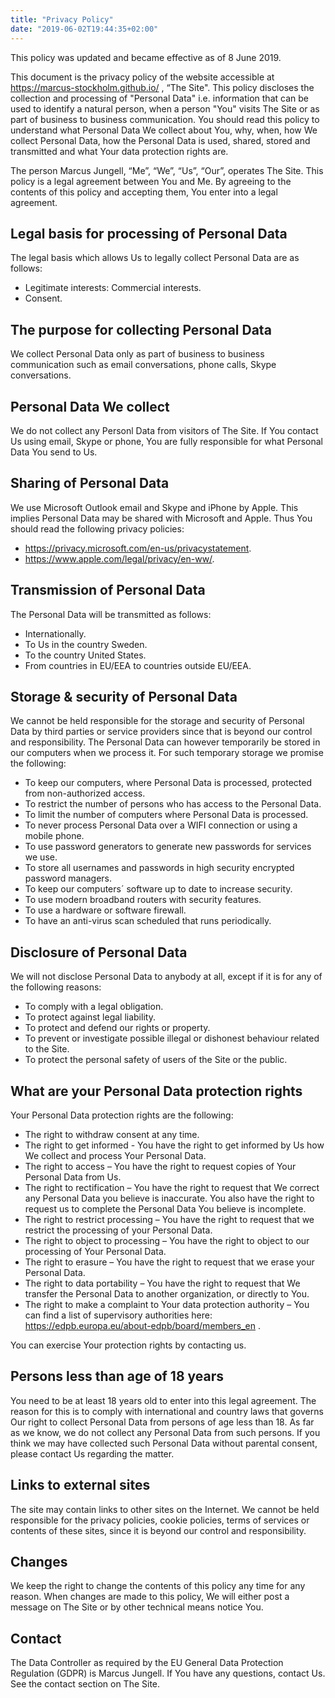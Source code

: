 ```yaml
---
title: "Privacy Policy"
date: "2019-06-02T19:44:35+02:00"
---
```

This policy was updated and became effective as of 8 June 2019.

This document is the privacy policy of the website accessible at <https://marcus-stockholm.github.io/> , “The Site". This policy discloses the collection and processing of "Personal Data" i.e. information that can be used to identify a natural person, when a person "You" visits The Site or as part of business to business communication. You should read this policy to understand what Personal Data We collect about You, why, when, how We collect Personal Data, how the Personal Data is used, shared, stored and transmitted and what Your data protection rights are.

The person Marcus Jungell, “Me”, “We”, “Us”, “Our”, operates The Site. This policy is a legal agreement between You and Me. By agreeing to the contents of this policy and accepting them, You enter into a legal agreement.

## Legal basis for processing of Personal Data

The legal basis which allows Us to legally collect Personal Data are as follows:

* Legitimate interests: Commercial interests.
* Consent.

## The purpose for collecting Personal Data

We collect Personal Data only as part of business to business communication such as email conversations, phone calls, Skype conversations.

## Personal Data We collect

We do not collect any Personl Data from visitors of The Site. If You contact Us using email, Skype or phone, You are fully responsible for what Personal Data You send to Us.

## Sharing of Personal Data

We use Microsoft Outlook email and Skype and iPhone by Apple. This implies Personal Data may be shared with Microsoft and Apple. Thus You should read the following privacy policies:

* <https://privacy.microsoft.com/en-us/privacystatement>.
* <https://www.apple.com/legal/privacy/en-ww/>.

## Transmission of Personal Data

The Personal Data will be transmitted as follows:

* Internationally.
* To Us in the country Sweden.
* To the country United States.
* From countries in EU/EEA to countries outside EU/EEA.

## Storage & security of Personal Data

We cannot be held responsible for the storage and security of Personal Data by third parties or service providers since that is beyond our control and responsibility. The Personal Data can however temporarily be stored in our computers when we process it. For such temporary storage we promise the following:

* To keep our computers, where Personal Data is processed, protected from non-authorized access.
* To restrict the number of persons who has access to the Personal Data.
* To limit the number of computers where Personal Data is processed.
* To never process Personal Data over a WIFI connection or using a mobile phone.
* To use password generators to generate new passwords for services we use.
* To store all usernames and passwords in high security encrypted password managers.
* To keep our computers´ software up to date to increase security.
* To use modern broadband routers with security features.
* To use a hardware or software firewall.
* To have an anti-virus scan scheduled that runs periodically.

## Disclosure of Personal Data

We will not disclose Personal Data to anybody at all, except if it is for any of the following reasons:

* To comply with a legal obligation.
* To protect against legal liability.
* To protect and defend our rights or property.
* To prevent or investigate possible illegal or dishonest behaviour related to the Site.
* To protect the personal safety of users of the Site or the public.

## What are your Personal Data protection rights

Your Personal Data protection rights are the following:

* The right to withdraw consent at any time.
* The right to get informed - You have the right to get informed by Us how We collect and process Your Personal Data.
* The right to access – You have the right to request copies of Your Personal Data from Us.
* The right to rectification – You have the right to request that We correct any Personal Data you believe is inaccurate. You also have the right to request us to complete the Personal Data You believe is incomplete.
* The right to restrict processing – You have the right to request that we restrict the processing of your Personal Data.
* The right to object to processing – You have the right to object to our processing of Your Personal Data.
* The right to erasure – You have the right to request that we erase your Personal Data.
* The right to data portability – You have the right to request that We transfer the Personal Data to another organization, or directly to You.
* The right to make a complaint to Your data protection authority – You can find a list of supervisory authorities here: <https://edpb.europa.eu/about-edpb/board/members_en> .

You can exercise Your protection rights by contacting us.

## Persons less than age of 18 years

You need to be at least 18 years old to enter into this legal agreement. The reason for this is to comply with international and country laws that governs Our right to collect Personal Data from persons of age less than 18. As far as we know, we do not collect any Personal Data from such persons. If you think we may have collected such Personal Data without parental consent, please contact Us regarding the matter.

## Links to external sites

The site may contain links to other sites on the Internet. We cannot be held responsible for the privacy policies, cookie policies, terms of services or contents of these sites, since it is beyond our control and responsibility.

## Changes

We keep the right to change the contents of this policy any time for any reason. When changes are made to this policy, We will either post a message on The Site or by other technical means notice You.

## Contact

The Data Controller as required by the EU General Data Protection Regulation (GDPR) is Marcus Jungell. If You have any questions, contact Us. See the contact section on The Site.
